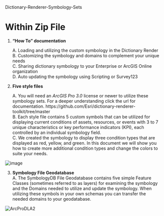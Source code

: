 Dictionary-Renderer-Symbology-Sets
# Within Zip File
1.	<b>“How To” documentation</b>
	<dt>A.	Loading and utilizing the custom symbology in the Dictionary Render<dt>
	<dt>B.	Customizing the symbology and domains to complement your unique needs<dt>
	<dt>C.	Sharing dictionary symbology to your Enterprise or ArcGIS Online organization<dt>
	<dt>D.	Auto updating the symbology using Scripting or Survey123<dt>

2.	<b>Five style files</b>
	<dt>A. 	<b></b>You will need an <i>ArcGIS Pro 3.0</i> license or newer to utilize these symbology sets. For a deeper understanding click the url for documentation</b>. https://github.com/Esri/dictionary-renderer-toolkit/tree/master<dt>
	<dt>B. 	Each style file contains 5 custom symbols that can be utilized for displaying current conditions of assets, resources, or events with 3 to 7 unique characteristics or key performance indicators (KPI), each 			<dt>	controlled by an individual symbology field.<dt> 
	<dt>C. 	 We created the symbology to display three condition types that are displayed as red, yellow, and green.  In this document we will show you how to create more additional condition types and change the colors to suite your needs.<dt>

![image](https://github.com/user-attachments/assets/ed29e893-f5c2-49ef-9cee-5df6d79470a9)

 
3.	<b>Symbology File Geodatabase</b>
	<dt>A. The SymbologyDB File Geodatabase contains five simple Feature Classes (sometimes referred to as layers) for examining the symbology and the Domains needed to utilize and update the symbology. When utilizing these symbols in your own schemas you can transfer the needed domains to your geodatabase.<dt>
  
![ArcProDLA2](https://github.com/user-attachments/assets/51449977-c1d5-4809-b858-6c3ff8ab0b98)


